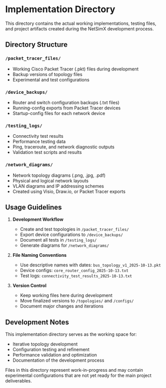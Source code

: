 # Implementation Directory

This directory contains the actual working implementations, testing files, and project artifacts created during the NetSimX development process.

## Directory Structure

### `/packet_tracer_files/`
- Working Cisco Packet Tracer (.pkt) files during development
- Backup versions of topology files
- Experimental and test configurations

### `/device_backups/`
- Router and switch configuration backups (.txt files)
- Running-config exports from Packet Tracer devices
- Startup-config files for each network device

### `/testing_logs/`
- Connectivity test results
- Performance testing data
- Ping, traceroute, and network diagnostic outputs
- Validation test scripts and results

### `/network_diagrams/`
- Network topology diagrams (.png, .jpg, .pdf)
- Physical and logical network layouts
- VLAN diagrams and IP addressing schemes
- Created using Visio, Draw.io, or Packet Tracer exports

## Usage Guidelines

1. **Development Workflow**
   - Create and test topologies in `/packet_tracer_files/`
   - Export device configurations to `/device_backups/`
   - Document all tests in `/testing_logs/`
   - Generate diagrams for `/network_diagrams/`

2. **File Naming Conventions**
   - Use descriptive names with dates: `bus_topology_v1_2025-10-13.pkt`
   - Device configs: `core_router_config_2025-10-13.txt`
   - Test logs: `connectivity_test_results_2025-10-13.txt`

3. **Version Control**
   - Keep working files here during development
   - Move finalized versions to `/topologies/` and `/configs/`
   - Document major changes and iterations

## Development Notes

This implementation directory serves as the working space for:
- Iterative topology development
- Configuration testing and refinement
- Performance validation and optimization
- Documentation of the development process

Files in this directory represent work-in-progress and may contain experimental configurations that are not yet ready for the main project deliverables.
